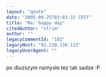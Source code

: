 ```yaml
---
layout: "quote"
date: "2005-09-25T03:03:32 CEST"
title: "Re: happy day"
citedAuthor: "strim"
author: ""
legacyCommentId: "102"
legacyHost: "82.210.130.122"
legacyUserAgent: ""
---
```


po dluzszym namysle tez tak sadze :P
